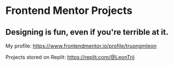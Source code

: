 # Frontend Mentor Projects

## Designing is fun, even if you're terrible at it.

My profile: https://www.frontendmentor.io/profile/truongmleon

Projects stored on Replit: https://replit.com/@LeonTrii
